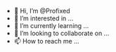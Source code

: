 - 👋 Hi, I’m @Profixed
- 👀 I’m interested in ...
- 🌱 I’m currently learning ...
- 💞️ I’m looking to collaborate on ...
- 📫 How to reach me ...

<!---
Profixed/Profixed is a ✨ special ✨ repository because its `README.md` (this file) appears on your GitHub profile.
You can click the Preview link to take a look at your changes.
--->
